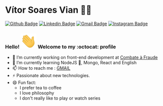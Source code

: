 <!--
### Hi there 👋

**vitorvsv/vitorvsv** is a ✨ _special_ ✨ repository because its `README.md` (this file) appears on your GitHub profile.

Here are some ideas to get you started:

- 🔭 I’m currently working on ...
- 🌱 I’m currently learning ...
- 👯 I’m looking to collaborate on ...
- 🤔 I’m looking for help with ...
- 💬 Ask me about ...
- 📫 How to reach me: ...
- 😄 Pronouns: ...
- ⚡ Fun fact: ...
-->

# Vítor Soares Vian :man_technologist:

[![Github Badge](https://img.shields.io/badge/-Github-000?style=flat-square&logo=Github&logoColor=white&link=https://github.com/lucasgdb)](https://github.com/vitorvsv)
[![Linkedin Badge](https://img.shields.io/badge/-LinkedIn-blue?style=flat-square&logo=Linkedin&logoColor=white&link=https://www.linkedin.com/in/rebeccamanzi/)](https://www.linkedin.com/in/vitor-soares-vian/)
[![Gmail Badge](https://img.shields.io/badge/-Gmail-c14438?style=flat-square&logo=Gmail&logoColor=white&link=mailto:rebeccamanzi@gmail.com)](mailto:vitorsoaresvian@gmail.com)
[![Instagram Badge](https://img.shields.io/badge/-Instagram-C13584?style=flat-square&labelColor=C13584&logo=instagram&logoColor=white&link=https://www.instagram.com/codepwr/)](https://www.instagram.com/vitor.soares.vian/)

### Hello! <img style="margin: 0 auto" src="https://github.com/ABSphreak/ABSphreak/blob/master/gifs/Hi.gif" height="50"> Welcome to my :octocat: profile

- 🔭 I’m currently working on front-end development at [Combate à Fraude](https://www.combateafraude.com/)
- 🌱 I’m currently learning NodeJS 💙, Mongo, React and English
- 📫 How to reach me : [GMAIL](mailto:vitorsoaresvian@gmail.com)
- ⚡ Passionate about new technologies.
- 😄 Fun fact:
  - I prefer tea to coffee
  - I love philosophy
  - I don't really like to play or watch series
